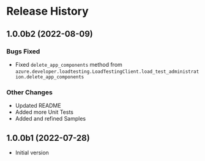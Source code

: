 # Release History

## 1.0.0b2 (2022-08-09)

### Bugs Fixed 
- Fixed `delete_app_components` method from `azure.developer.loadtesting.LoadTestingClient.load_test_administration.delete_app_components`

### Other Changes
- Updated README
- Added more Unit Tests
- Added and refined Samples

## 1.0.0b1 (2022-07-28)

- Initial version
